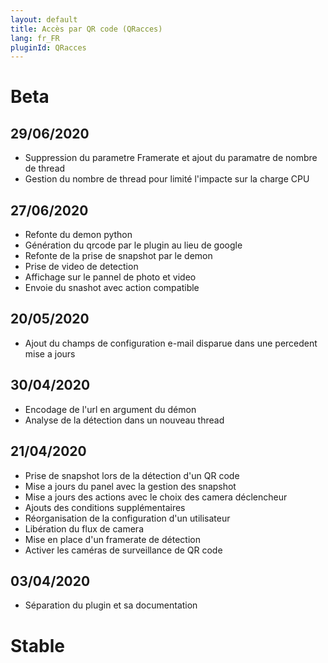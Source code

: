 ```yaml
---
layout: default
title: Accès par QR code (QRacces)
lang: fr_FR
pluginId: QRacces
---
```


# Beta
## 29/06/2020
* Suppression du parametre Framerate et ajout du paramatre de nombre de thread
* Gestion du nombre de thread pour limité l'impacte sur la charge CPU

## 27/06/2020
* Refonte du demon python
* Génération du qrcode par le plugin au lieu de google
* Refonte de la prise de snapshot par le demon
* Prise de video de detection
* Affichage sur le pannel de photo et video
* Envoie du snashot avec action compatible

## 20/05/2020
* Ajout du champs de configuration e-mail disparue dans une percedent mise  a jours

## 30/04/2020
* Encodage de l'url en argument du démon
* Analyse de la détection dans un nouveau thread

## 21/04/2020
* Prise de snapshot lors de la détection d'un QR code
* Mise a jours du panel avec la gestion des snapshot
* Mise a jours des actions avec le choix des camera déclencheur
* Ajouts des conditions supplémentaires
* Réorganisation de la configuration d'un utilisateur
* Libération du flux de camera
* Mise en place d'un framerate de détection
* Activer les caméras de surveillance de QR code

## 03/04/2020
* Séparation du plugin et sa documentation

# Stable

